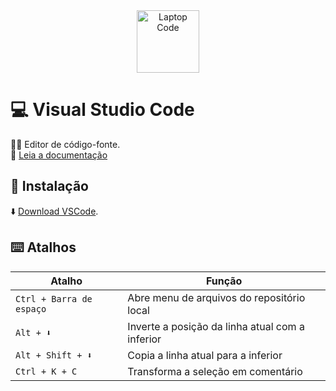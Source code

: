 <div align="center">
  <img alt="Laptop Code" height="100" src="https://cdn.icon-icons.com/icons2/2389/PNG/512/visual_studio_code_logo_icon_144754.png">
</div>

# 💻 Visual Studio Code
👩‍💻 Editor de código-fonte.
<br>
📑 [Leia a documentação](https://git-scm.com/docs/git/pt_BR)

## 🔗 Instalação
⬇️ [Download VSCode](https://code.visualstudio.com/download).


## ⌨️ Atalhos 

Atalho                                   | Função
---------------------------------------- | ---------------------------------------
`Ctrl + Barra de espaço`                 | Abre menu de arquivos do repositório local
`Alt + ⬇️`                               | Inverte a posição da linha atual com a inferior
`Alt + Shift + ⬇️`                       | Copia a linha atual para a inferior
`Ctrl + K + C`                           | Transforma a seleção em comentário



